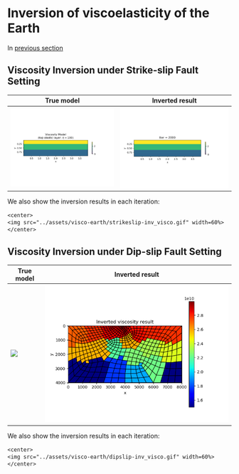 # Inversion of viscoelasticity of the Earth

In [previous section](https://kailaix.github.io/PoreFlow.jl/dev/viscoelasticity_earth/)


## Viscosity Inversion under Strike-slip Fault Setting

| True model                   | Inverted result                  |
| ---------------------------- | -------------------------------- |
| ![](./assets/visco-earth/strikeslip-visco-model.png) | ![](./assets/visco-earth/strikeslip-inv_visco.png) |


We also show the inversion results in each iteration:

```@raw html
<center>
<img src="../assets/visco-earth/strikeslip-inv_visco.gif" width=60%>
</center>
```

## Viscosity Inversion under Dip-slip Fault Setting

| True model                   | Inverted result                  |
| ---------------------------- | -------------------------------- |
| ![](./assets/visco-earth/dipslip-visco-model.png) | ![](./assets/visco-earth/dipslip-inv_visco.png) |


We also show the inversion results in each iteration:

```@raw html
<center>
<img src="../assets/visco-earth/dipslip-inv_visco.gif" width=60%>
</center>
```